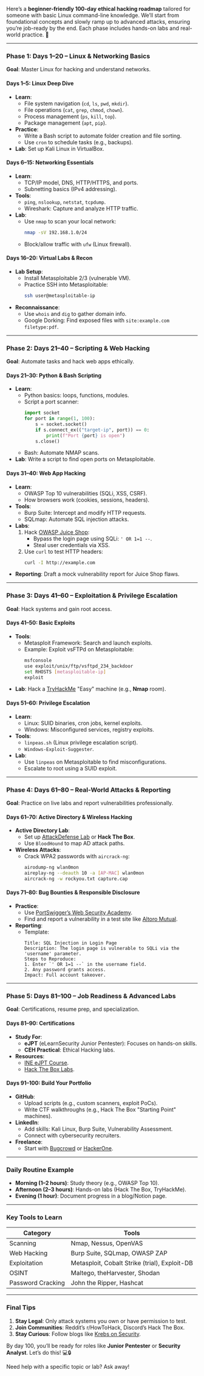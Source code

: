 Here’s a **beginner-friendly 100-day ethical hacking roadmap** tailored for someone with basic Linux command-line knowledge. We’ll start from foundational concepts and slowly ramp up to advanced attacks, ensuring you’re job-ready by the end. Each phase includes hands-on labs and real-world practice. 🚀  

---

### **Phase 1: Days 1–20 – Linux & Networking Basics**  
**Goal**: Master Linux for hacking and understand networks.  

#### **Days 1–5: Linux Deep Dive**  
- **Learn**:  
  - File system navigation (`cd`, `ls`, `pwd`, `mkdir`).  
  - File operations (`cat`, `grep`, `chmod`, `chown`).  
  - Process management (`ps`, `kill`, `top`).  
  - Package management (`apt`, `pip`).  
- **Practice**:  
  - Write a Bash script to automate folder creation and file sorting.  
  - Use `cron` to schedule tasks (e.g., backups).  
- **Lab**: Set up Kali Linux in VirtualBox.  

#### **Days 6–15: Networking Essentials**  
- **Learn**:  
  - TCP/IP model, DNS, HTTP/HTTPS, and ports.  
  - Subnetting basics (IPv4 addressing).  
- **Tools**:  
  - `ping`, `nslookup`, `netstat`, `tcpdump`.  
  - Wireshark: Capture and analyze HTTP traffic.  
- **Lab**:  
  - Use `nmap` to scan your local network:  
    ```bash  
    nmap -sV 192.168.1.0/24  
    ```  
  - Block/allow traffic with `ufw` (Linux firewall).  

#### **Days 16–20: Virtual Labs & Recon**  
- **Lab Setup**:  
  - Install Metasploitable 2/3 (vulnerable VM).  
  - Practice SSH into Metasploitable:  
    ```bash  
    ssh user@metasploitable-ip  
    ```  
- **Reconnaissance**:  
  - Use `whois` and `dig` to gather domain info.  
  - Google Dorking: Find exposed files with `site:example.com filetype:pdf`.  

---

### **Phase 2: Days 21–40 – Scripting & Web Hacking**  
**Goal**: Automate tasks and hack web apps ethically.  

#### **Days 21–30: Python & Bash Scripting**  
- **Learn**:  
  - Python basics: loops, functions, modules.  
  - Script a port scanner:  
    ```python  
    import socket  
    for port in range(1, 100):  
        s = socket.socket()  
        if s.connect_ex(("target-ip", port)) == 0:  
            print(f"Port {port} is open")  
        s.close()  
    ```  
  - Bash: Automate NMAP scans.  
- **Lab**: Write a script to find open ports on Metasploitable.  

#### **Days 31–40: Web App Hacking**  
- **Learn**:  
  - OWASP Top 10 vulnerabilities (SQLi, XSS, CSRF).  
  - How browsers work (cookies, sessions, headers).  
- **Tools**:  
  - Burp Suite: Intercept and modify HTTP requests.  
  - SQLmap: Automate SQL injection attacks.  
- **Labs**:  
  1. Hack [OWASP Juice Shop](https://juice-shop.herokuapp.com/):  
     - Bypass the login page using SQLi: `' OR 1=1 --`.  
     - Steal user credentials via XSS.  
  2. Use `curl` to test HTTP headers:  
     ```bash  
     curl -I http://example.com  
     ```  
- **Reporting**: Draft a mock vulnerability report for Juice Shop flaws.  

---

### **Phase 3: Days 41–60 – Exploitation & Privilege Escalation**  
**Goal**: Hack systems and gain root access.  

#### **Days 41–50: Basic Exploits**  
- **Tools**:  
  - Metasploit Framework: Search and launch exploits.  
  - Example: Exploit vsFTPd on Metasploitable:  
    ```bash  
    msfconsole  
    use exploit/unix/ftp/vsftpd_234_backdoor  
    set RHOSTS [metasploitable-ip]  
    exploit  
    ```  
- **Lab**: Hack a [TryHackMe](https://tryhackme.com/) "Easy" machine (e.g., **Nmap** room).  

#### **Days 51–60: Privilege Escalation**  
- **Learn**:  
  - Linux: SUID binaries, cron jobs, kernel exploits.  
  - Windows: Misconfigured services, registry exploits.  
- **Tools**:  
  - `linpeas.sh` (Linux privilege escalation script).  
  - `Windows-Exploit-Suggester`.  
- **Lab**:  
  - Use `linpeas` on Metasploitable to find misconfigurations.  
  - Escalate to root using a SUID exploit.  

---

### **Phase 4: Days 61–80 – Real-World Attacks & Reporting**  
**Goal**: Practice on live labs and report vulnerabilities professionally.  

#### **Days 61–70: Active Directory & Wireless Hacking**  
- **Active Directory Lab**:  
  - Set up [AttackDefense Lab](https://attackdefense.com/) or **Hack The Box**.  
  - Use `BloodHound` to map AD attack paths.  
- **Wireless Attacks**:  
  - Crack WPA2 passwords with `aircrack-ng`:  
    ```bash  
    airodump-ng wlan0mon  
    aireplay-ng --deauth 10 -a [AP-MAC] wlan0mon  
    aircrack-ng -w rockyou.txt capture.cap  
    ```  

#### **Days 71–80: Bug Bounties & Responsible Disclosure**  
- **Practice**:  
  - Use [PortSwigger’s Web Security Academy](https://portswigger.net/web-security).  
  - Find and report a vulnerability in a test site like [Altoro Mutual](https://demo.testfire.net/).  
- **Reporting**:  
  - Template:  
    ```  
    Title: SQL Injection in Login Page  
    Description: The login page is vulnerable to SQLi via the 'username' parameter.  
    Steps to Reproduce:  
    1. Enter `' OR 1=1 --` in the username field.  
    2. Any password grants access.  
    Impact: Full account takeover.  
    ```  

---

### **Phase 5: Days 81–100 – Job Readiness & Advanced Labs**  
**Goal**: Certifications, resume prep, and specialization.  

#### **Days 81–90: Certifications**  
- **Study For**:  
  - **eJPT** (eLearnSecurity Junior Pentester): Focuses on hands-on skills.  
  - **CEH Practical**: Ethical Hacking labs.  
- **Resources**:  
  - [INE eJPT Course](https://ine.com/).  
  - [Hack The Box Labs](https://www.hackthebox.com/).  

#### **Days 91–100: Build Your Portfolio**  
- **GitHub**:  
  - Upload scripts (e.g., custom scanners, exploit PoCs).  
  - Write CTF walkthroughs (e.g., Hack The Box "Starting Point" machines).  
- **LinkedIn**:  
  - Add skills: Kali Linux, Burp Suite, Vulnerability Assessment.  
  - Connect with cybersecurity recruiters.  
- **Freelance**:  
  - Start with [Bugcrowd](https://www.bugcrowd.com/) or [HackerOne](https://www.hackerone.com/).  

---

### **Daily Routine Example**  
- **Morning (1–2 hours)**: Study theory (e.g., OWASP Top 10).  
- **Afternoon (2–3 hours)**: Hands-on labs (Hack The Box, TryHackMe).  
- **Evening (1 hour)**: Document progress in a blog/Notion page.  

---

### **Key Tools to Learn**  
| **Category**       | **Tools**                                      |  
|---------------------|-----------------------------------------------|  
| Scanning            | Nmap, Nessus, OpenVAS                         |  
| Web Hacking         | Burp Suite, SQLmap, OWASP ZAP                 |  
| Exploitation        | Metasploit, Cobalt Strike (trial), Exploit-DB |  
| OSINT               | Maltego, theHarvester, Shodan                 |  
| Password Cracking   | John the Ripper, Hashcat                       |  

---

### **Final Tips**  
1. **Stay Legal**: Only attack systems you own or have permission to test.  
2. **Join Communities**: Reddit’s r/HowToHack, Discord’s Hack The Box.  
3. **Stay Curious**: Follow blogs like [Krebs on Security](https://krebsonsecurity.com/).  

By day 100, you’ll be ready for roles like **Junior Pentester** or **Security Analyst**. Let’s do this! 💻🔒  

Need help with a specific topic or lab? Ask away!
